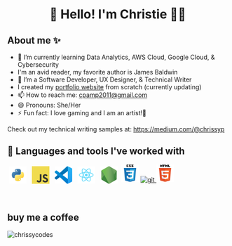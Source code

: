 
<h1 align="center"> 🌻 Hello! I'm Christie 👋🏾 </h1>



## About me ✨
- 🔭 I’m currently learning Data Analytics, AWS Cloud, Google Cloud, & Cybersecurity
- I'm an avid reader, my favorite author is James Baldwin
- 🌱 I’m a Software Developer, UX Designer, & Technical Writer
- I created my [portfolio website](https://christiepamphile.dev) from scratch (currently updating)
- 📫 How to reach me: cpamp2011@gmail.com
- 😄 Pronouns: She/Her
- ⚡ Fun fact: I love gaming and I am an artist!🎨

Check out my technical writing samples at:
https://medium.com/@chrissyp

## 🌻 Languages and tools I've worked with
<p align="left">
<img src="https://raw.githubusercontent.com/github/explore/80688e429a7d4ef2fca1e82350fe8e3517d3494d/topics/python/python.png" alt="Python" height="40" style="vertical-align:top; margin:4px">
<img src="https://raw.githubusercontent.com/github/explore/80688e429a7d4ef2fca1e82350fe8e3517d3494d/topics/javascript/javascript.png" alt="Javascript" height="40" style="vertical-align:top; margin:4px">
<img src="https://raw.githubusercontent.com/github/explore/80688e429a7d4ef2fca1e82350fe8e3517d3494d/topics/visual-studio-code/visual-studio-code.png" alt="VS Code" height="40" style="vertical-align:top; margin:4px">
<img src="https://raw.githubusercontent.com/github/explore/80688e429a7d4ef2fca1e82350fe8e3517d3494d/topics/react/react.png" alt="React" 
height="40" style="vertical-align:top; margin:4px">
<img src="https://raw.githubusercontent.com/github/explore/80688e429a7d4ef2fca1e82350fe8e3517d3494d/topics/nodejs/nodejs.png" alt="Node"
height="40" style="vertical-align:top; margin:4px">
<img src="https://raw.githubusercontent.com/devicons/devicon/master/icons/css3/css3-original-wordmark.svg" alt="css3" width="40" height="40"/> </a> <a
<img src="https://www.vectorlogo.zone/logos/figma/figma-icon.svg" alt="figma" width="40" height="40"/> </a> <a href="https://git-scm.com/" target="_blank"> 
<img src="https://www.vectorlogo.zone/logos/git-scm/git-scm-icon.svg" alt="git" width="40" height="40"/> </a> <a href="https://www.w3.org/html/" target="_blank"> <img src="https://raw.githubusercontent.com/devicons/devicon/master/icons/html5/html5-original-wordmark.svg" alt="html5" width="40" height="40"/> </a> <a 
<img src="https://raw.githubusercontent.com/devicons/devicon/master/icons/java/java-original.svg" alt="java" width="40" height="40"/> </a> <a <href="https://developer.mozilla.org/en-US/docs/Web/JavaScript" target="_blank">

</p>
<br>


 
 ## buy me a coffee
<p><a href="https://www.buymeacoffee.com/chrissyacoder"> <img align="left" src="https://cdn.buymeacoffee.com/buttons/v2/default-yellow.png" height="50" width="210" alt="chrissycodes" /></a></p><br><br>
<!--
**chrissyacoder/chrissyacoder** is a ✨ _special_ ✨ repository because its `README.md` (this file) appears on your GitHub profile.


